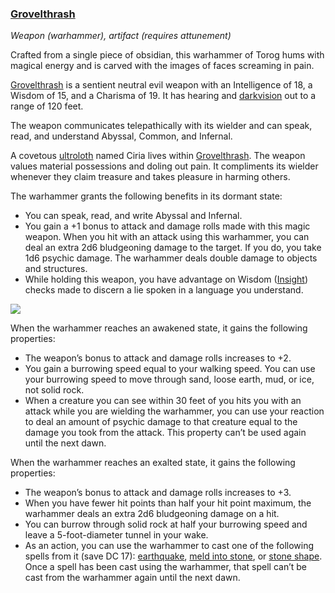 ### [Grovelthrash](https://www.dndbeyond.com/magic-items/grovelthrash)

_Weapon (warhammer), artifact (requires attunement)_

Crafted from a single piece of obsidian, this warhammer of Torog hums with magical energy and is carved with the images of faces screaming in pain.

[Grovelthrash](https://www.dndbeyond.com/magic-items/grovelthrash) is a sentient neutral evil weapon with an Intelligence of 18, a Wisdom of 15, and a Charisma of 19. It has hearing and [darkvision](https://www.dndbeyond.com/compendium/rules/basic-rules/monsters#Darkvision) out to a range of 120 feet.

The weapon communicates telepathically with its wielder and can speak, read, and understand Abyssal, Common, and Infernal.

A covetous [ultroloth](https://www.dndbeyond.com/monsters/ultroloth) named Ciria lives within [Grovelthrash](https://www.dndbeyond.com/magic-items/grovelthrash). The weapon values material possessions and doling out pain. It compliments its wielder whenever they claim treasure and takes pleasure in harming others.

The warhammer grants the following benefits in its dormant state:

-   You can speak, read, and write Abyssal and Infernal.
-   You gain a +1 bonus to attack and damage rolls made with this magic weapon. When you hit with an attack using this warhammer, you can deal an extra 2d6 bludgeoning damage to the target. If you do, you take 1d6 psychic damage. The warhammer deals double damage to objects and structures.
-   While holding this weapon, you have advantage on Wisdom ([Insight](https://www.dndbeyond.com/compendium/rules/basic-rules/using-ability-scores#Insight)) checks made to discern a lie spoken in a language you understand.

[![](https://media.dndbeyond.com/compendium-images/egtw/yDOyqyOocErRgYJK/06-14.png)](https://media.dndbeyond.com/compendium-images/egtw/yDOyqyOocErRgYJK/06-14.png)

When the warhammer reaches an awakened state, it gains the following properties:

-   The weapon’s bonus to attack and damage rolls increases to +2.
-   You gain a burrowing speed equal to your walking speed. You can use your burrowing speed to move through sand, loose earth, mud, or ice, not solid rock.
-   When a creature you can see within 30 feet of you hits you with an attack while you are wielding the warhammer, you can use your reaction to deal an amount of psychic damage to that creature equal to the damage you took from the attack. This property can’t be used again until the next dawn.

When the warhammer reaches an exalted state, it gains the following properties:

-   The weapon’s bonus to attack and damage rolls increases to +3.
-   When you have fewer hit points than half your hit point maximum, the warhammer deals an extra 2d6 bludgeoning damage on a hit.
-   You can burrow through solid rock at half your burrowing speed and leave a 5-foot-diameter tunnel in your wake.
-   As an action, you can use the warhammer to cast one of the following spells from it (save DC 17): [earthquake](https://www.dndbeyond.com/spells/earthquake), [meld into stone](https://www.dndbeyond.com/spells/meld-into-stone), or [stone shape](https://www.dndbeyond.com/spells/stone-shape). Once a spell has been cast using the warhammer, that spell can’t be cast from the warhammer again until the next dawn.